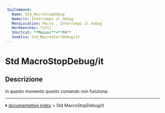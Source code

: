 ```yaml
---
 GuiCommand:
   Name: Std_MacroStopDebug
   Name/it: Interrompi il debug
   MenuLocation: Macro , Interrompi il debug 
   Workbenches: Tutti
   Shortcut: **Maiusc**+**F6**
   SeeAlso: Std_MacroStartDebug/it
---
```


# Std MacroStopDebug/it



## Descrizione

In questo momento questo comando non funziona.



---
⏵ [documentation index](../README.md) > Std MacroStopDebug/it
